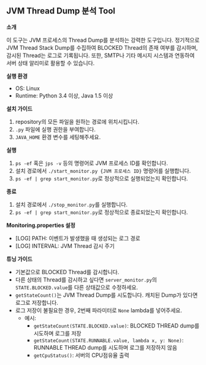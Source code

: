 ## JVM Thread Dump 분석 Tool

**소개**

이 도구는 JVM 프로세스의 Thread Dump를 분석하는 강력한 도구입니다. 정기적으로 JVM Thread Stack Dump를 수집하여 BLOCKED Thread의 존재 여부를 감시하며, 감시된 Thread는 로그로 기록됩니다. 또한, SMTP나 기타 메시지 시스템과 연동하여 서버 상태 알리미로 활용할 수 있습니다.

**실행 환경**
- OS: Linux
- Runtime: Python 3.4 이상, Java 1.5 이상

**설치 가이드**
1. repository의 모든 파일을 원하는 경로에 위치시킵니다.
2. `.py` 파일에 실행 권한을 부여합니다.
3. `JAVA_HOME` 환경 변수를 세팅해주세요.

**실행**
1. `ps -ef` 혹은 `jps -v` 등의 명령어로 JVM 프로세스 ID를 확인합니다.
2. 설치 경로에서 `./start_monitor.py {JVM 프로세스 ID}` 명령어를 실행합니다.
3. `ps -ef | grep start_monitor.py`로 정상적으로 실행되었는지 확인합니다.

**종료**
1. 설치 경로에서 `./stop_monitor.py`를 실행합니다.
2. `ps -ef | grep start_monitor.py`로 정상적으로 종료되었는지 확인합니다.

**Monitoring.properties 설정**
- [LOG] PATH: 이벤트가 발생했을 때 생성되는 로그 경로
- [LOG] INTERVAL: JVM Thread 감시 주기

**튜닝 가이드**
- 기본값으로 BLOCKED Thread를 감시합니다.
- 다른 상태의 Thread를 감시하고 싶다면 `server_monitor.py`의 `STATE.BLOCKED.value`를 다른 상태값으로 수정하세요.
- `getStateCount()`는 JVM Thread Dump를 시도합니다. 캐치된 Dump가 있다면 로그로 저장합니다.
- 로그 저장이 불필요한 경우, 2번째 파라미터로 `None` lambda를 넣어주세요.
  - 예시:
    - `getStateCount(STATE.BLOCKED.value)`: BLOCKED THREAD dump를 시도하며 로그를 저장
    - `getStateCount(STATE.RUNNABLE.value, lambda x, y: None)`: RUNNABLE THREAD dump를 시도하며 로그를 저장하지 않음
    - `getCpuStatus()`: 서버의 CPU점유율 출력
